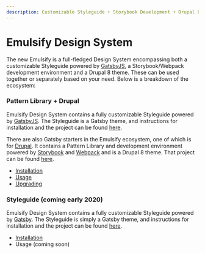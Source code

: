 ```yaml
---
description: Customizable Styleguide + Storybook Development + Drupal 8 theme
---
```


# Emulsify Design System

The new Emulsify is a full-fledged Design System encompassing both a customizable Styleguide powered by [GatsbyJS](https://www.gatsbyjs.org/), a Storybook/Webpack development environment and a Drupal 8 theme. These can be used together or separately based on your need. Below is a breakdown of the ecosystem:

### Pattern Library + Drupal

Emulsify Design System contains a fully customizable Styleguide powered by [GatsbyJS](https://www.gatsbyjs.org/). The Styleguide is a Gatsby theme, and instructions for installation and the project can be found [here](https://github.com/emulsify-ds/gatsby-theme-emulsify).

There are also Gatsby starters in the Emulsify ecosystem, one of which is for [Drupal](https://www.drupal.org/). It contains a Pattern Library and development environment powered by [Storybook](https://storybook.js.org/) and [Webpack](https://webpack.js.org/) and is a Drupal 8 theme. That project can be found [here](https://github.com/emulsify-ds/gatsby-starter-emulsify-drupal).

* [Installation](https://fourkitchens.gitbook.io/emulsify-design-system/drupal/installation)
* [Usage](https://fourkitchens.gitbook.io/emulsify-design-system/drupal/usage)
* [Upgrading](https://fourkitchens.gitbook.io/emulsify-design-system/drupal/installation-new)

### Styleguide \(coming early 2020\)

Emulsify Design System contains a fully customizable Styleguide powered by [Gatsby](https://www.gatsbyjs.org/). The Styleguide is simply a Gatsby theme, and instructions for installation and the project can be found [here](https://github.com/emulsify-ds/gatsby-theme-emulsify).

* [Installation](https://fourkitchens.gitbook.io/emulsify-design-system/styleguide/installation)
* Usage \(coming soon\)

